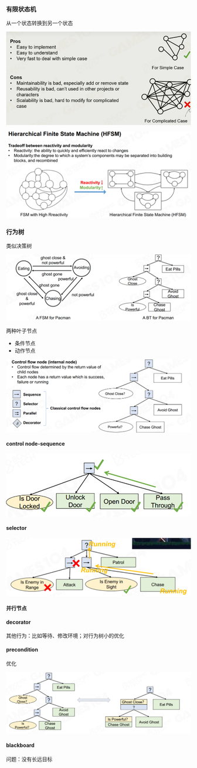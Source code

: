 ### 有限状态机

从一个状态转换到另一个状态

![image-20221213185152996](imags/image-20221213185152996.png)



![image-20221213185352953](imags/image-20221213185352953.png)

### 行为树

类似决策树

![image-20221213185454991](imags/image-20221213185454991.png)

两种叶子节点

- 条件节点
- 动作节点



![image-20221213192632307](imags/image-20221213192632307.png)

#### control node-sequence

![image-20221213192350960](imags/image-20221213192350960.png)

#### selector

![image-20221213192559600](imags/image-20221213192559600.png)

#### 并行节点

#### decorator

其他行为：比如等待、修改环境；对行为树小的优化

#### precondition

优化

![image-20221213193327624](imags/image-20221213193327624.png)

#### blackboard



问题：没有长远目标